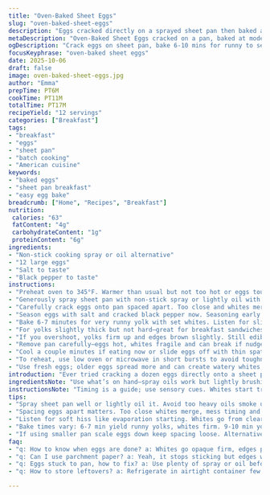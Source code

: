 ```yaml
---
title: "Oven-Baked Sheet Eggs"
slug: "oven-baked-sheet-eggs"
description: "Eggs cracked directly on a sprayed sheet pan then baked at a moderate heat. Whites firm up while yolks vary from runny to slightly set depending on timed baking. Simple seasoning with salt and pepper. Easy batch cooking for breakfast or sandwiches. Nutrition moderate in protein and cholesterol typical of eggs. Suitable for quick, hands-off preparation with minimal cleanup."
metaDescription: "Oven-Baked Sheet Eggs cracked on a pan, baked at moderate heat. Whites firm, yolks vary runny to set. Easy batch breakfast. Simple salt pepper seasoning."
ogDescription: "Crack eggs on sheet pan, bake 6-10 mins for runny to set yolks. Simple seasoning. Batch-friendly, less mess, eggs puff and sizzle, whites turn firm."
focusKeyphrase: "oven-baked sheet eggs"
date: 2025-10-06
draft: false
image: oven-baked-sheet-eggs.jpg
author: "Emma"
prepTime: PT6M
cookTime: PT11M
totalTime: PT17M
recipeYield: "12 servings"
categories: ["Breakfast"]
tags:
- "breakfast"
- "eggs"
- "sheet pan"
- "batch cooking"
- "American cuisine"
keywords:
- "baked eggs"
- "sheet pan breakfast"
- "easy egg bake"
breadcrumb: ["Home", "Recipes", "Breakfast"]
nutrition: 
 calories: "63"
 fatContent: "4g"
 carbohydrateContent: "1g"
 proteinContent: "6g"
ingredients:
- "Non-stick cooking spray or oil alternative"
- "12 large eggs"
- "Salt to taste"
- "Black pepper to taste"
instructions:
- "Preheat oven to 345°F. Warmer than usual but not too hot or eggs toughen."
- "Generously spray sheet pan with non-stick spray or lightly oil with vegetable oil to avoid sticking and ease cleanup. Can use parchment but may alter crisp edges."
- "Carefully crack eggs onto pan spaced apart. Too close and whites merge, messing timing and texture. I use a scooping motion to avoid shell bits."
- "Season eggs with salt and cracked black pepper now. Seasoning early penetrates better."
- "Bake 6-7 minutes for very runny yolk with set whites. Listen for slight sizzle, edges puff a little. The whites go from clear to firm—all fragile though."
- "For yolks slightly thick but not hard—great for breakfast sandwiches—go 9-10 minutes. Yolk surface dulls, some jiggle remains, whites fully solid."
- "If you overshoot, yolks firm up and edges brown slightly. Still edible but missing that silky center texture."
- "Remove pan carefully—eggs hot, whites fragile and can break if nudged too early."
- "Cool a couple minutes if eating now or slide eggs off with thin spatula, using a gentle scraping action to keep yolks intact."
- "To reheat, use low oven or microwave in short bursts to avoid toughness."
- "Use fresh eggs; older eggs spread more and can create watery whites, affecting bake time and texture."
introduction: "Ever tried cracking a dozen eggs directly onto a sheet pan? Sounds odd but trust me, it’s a game changer for batch breakfast. No juggling dozens of pans or mess. I learned the delicate balance between 'runny' yolks versus fully cooked whites, and that timing shift makes all the difference. Oven heat rather than stove fires delivers these matte, tender whites that are hard to replicate in a skillet. The faint sizzle and eggs puffing ever so slightly tell you when they’re ready. Salt early, pepper late, a personal tweak. Tried alternatives – coconut oil spray, parchment lining – each nudged the texture slightly or added cleaning steps. Watching whites turn opaque then firm while yolks glow golden is oddly satisfying. True test? Getting them off the pan smoothly for toast topping without breaking the yolks. Skin of baking, technique, timing – all dancing together."
ingredientsNote: "Use what’s on hand—spray oils work but lightly brushing vegetable or olive oil can add subtle flavor and still prevent sticking. Avoid heavy oils that smoke under moderate heat. Fresh eggs give cleaner round whites that bake evenly and don’t spread or run. If older eggs must, prepare for slightly longer bake and softer whites. Season early with salt right after cracking; salt tightens proteins allowing whites to firm up better. Pepper is best fresh cracked, adding aroma. Can swap black pepper for smoked paprika for a smoky twist or chili flakes to kick heat. Skipping spray risks stuck eggs, nightmare for cleanup and presentation. If you only have a smaller pan, reduce egg count proportionally, spacing them widely for the same effect."
instructionsNote: "Timing is a guide; use sensory cues. Whites start translucent, then puff and dull to white, signaling firming. Listen closely for gentle oven hiss—sign of water evaporating and eggs cooking steadily. If whites jiggle under finger but no raw liquid remains, they’re done enough. Yolk consistency is personal; a glossy hardened center means overbaked, matte and jiggle is ideal for soft  yolks. Moving eggs too early risks tearing delicate whites and yolks. Use a thin offset spatula; scoop with a rocking motion. For batch prep, better to check a sample egg rather than opening oven repeatedly. Resist the urge to raise temperature for speed—quick heat toughens eggs unevenly. Let off heat gradually if finishing all eggs at once. If baking leftovers, low reheating preserves tender textures, no blast microwaves unless scrambled later."
tips:
- "Spray sheet pan well or lightly oil it. Avoid too heavy oils smoke under 345 degrees. Fresh eggs hold shape better, whites round nicely, older eggs spread and thin out. Season early with salt right after cracking, salt tightens whites protein; pepper later adds aroma but won’t toughen."
- "Spacing eggs apart matters. Too close whites merge, mess timing and texture. Use scooping crack motion, avoid shell bits falling in. Parchment can alter crisp edges, add cleanup steps, but works if you want less sticking. Thin spatula helps slide eggs intact; hips and jaws in one fluid motion."
- "Listen for soft hiss like evaporation starting. Whites go from clear to firm, fragile stage lasts seconds. Yolk changes subtle: shiny means raw inside, matte with jiggle means best soft to set, dull and solid means firm or over baked. Oven temp steady; no blast heat or eggs get rubbery quick."
- "Bake times vary: 6-7 min yield runny yolks, whites firm. 9-10 min yolks more set, whites solid. Brown edges signal overbake but still edible. Cooling brief few mins helps handle eggs without breaking whites. Reheat low and slow, microwave risks toughness fast unless scrambled after."
- "If using smaller pan scale eggs down keep spacing loose. Alternatives for spray: vegetable oil, olive oil brushed lightly add subtle flavors. Skipping spray means stuck eggs nightmare. Salt season early to firm whites better but pepper or smoked paprika neat twist when added later."
faq:
- "q: How to know when eggs are done? a: Whites go opaque firm, edges puff slightly. Listen for that gentle sizzle sound, no raw liquid under finger. Yolk jiggle means soft set; glossy means undercooked, dull means over baked or firm."
- "q: Can I use parchment paper? a: Yeah, it stops sticking but edges won’t crisp same. Adds cleanup layer, don’t expect same texture. Oil spray works fine if you’re careful with heat and pan prep."
- "q: Eggs stuck to pan, how to fix? a: Use plenty of spray or oil beforehand. Thin offset spatula helps scrape gently under whites. Cool eggs a few minutes before removing helps firm up and avoid tearing."
- "q: How to store leftovers? a: Refrigerate in airtight container few days. Reheat gently in low oven or short microwave bursts. Don’t blast heat or eggs turn rubbery tough. Can scramble leftover for another use."

---
```

